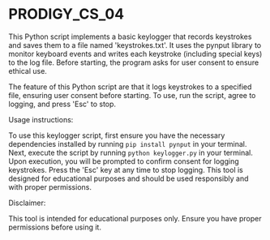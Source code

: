# PRODIGY_CS_04
This Python script implements a basic keylogger that records keystrokes and saves them to a file named 'keystrokes.txt'. It uses the pynput library to monitor keyboard events and writes each keystroke (including special keys) to the log file. Before starting, the program asks for user consent to ensure ethical use.

The feature of this Python script are that it logs keystrokes to a specified file, ensuring user consent before starting. To use, run the script, agree to logging, and press 'Esc' to stop.

Usage instructions:

To use this keylogger script, first ensure you have the necessary dependencies installed by running `pip install pynput` in your terminal. Next, execute the script by running `python keylogger.py` in your terminal. Upon execution, you will be prompted to confirm consent for logging keystrokes. Press the 'Esc' key at any time to stop logging. This tool is designed for educational purposes and should be used responsibly and with proper permissions.

Disclaimer:

This tool is intended for educational purposes only. Ensure you have proper permissions before using it.
